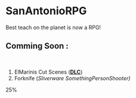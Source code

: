 # SanAntonioRPG
Best teach on the planet is now a RPG!

<html>
<head>
	<title></title>
</head>
<body>
<h2>Comming Soon :</h2>

<p>&nbsp;</p>

<ol>
	<li>ElMarinis Cut Scenes (<u><strong>DLC</strong></u>)</li>
	<li>Forknife (<em>Sliverware SomethingPersonShooter)</em></li>
</ol>

<div class="w3-light-grey">
  <div class="w3-container w3-green w3-center" style="width:25%">25%</div>
</div>
</body>
</html>

